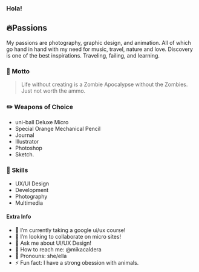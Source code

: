 ### Hola!

## :fire:Passions
My passions are photography, graphic design, and animation. All of which go hand in hand with my need for music, travel, nature and love. Discovery is one of the best inspirations. Traveling, failing, and learning.

### :dizzy: Motto
> Life without creating is a Zombie Apocalypse without the Zombies.  
> Just not worth the ammo.

### :pencil2: Weapons of Choice
- uni-ball Deluxe Micro 
- Special Orange Mechanical Pencil  
- Journal  
- Illustrator  
- Photoshop  
- Sketch. 

### :notebook: Skills
- UX/UI Design
- Development
- Photography  
- Multimedia  

#### Extra Info
- :seedling: I’m currently taking a google ui/ux course! 
- :tada: I’m looking to collaborate on micro sites!  
- :speech_balloon: Ask me about UI/UX Design!  
- :memo: How to reach me: @mikacaldera  
- :lipstick: Pronouns: she/ella  
- :zap: Fun fact: I have a strong obession with animals. 

